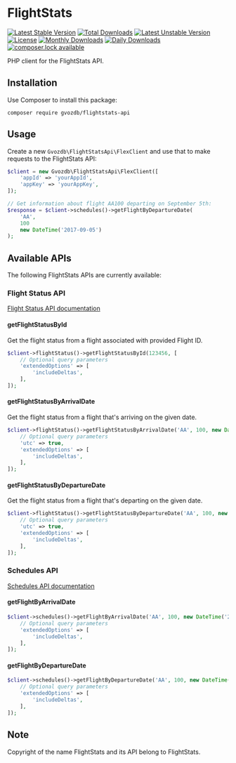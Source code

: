 # FlightStats

[![Latest Stable Version](https://poser.pugx.org/gvozdb/flightstats-api/version)](https://packagist.org/packages/gvozdb/flightstats-api)
[![Total Downloads](https://poser.pugx.org/gvozdb/flightstats-api/downloads)](https://packagist.org/packages/gvozdb/flightstats-api)
[![Latest Unstable Version](https://poser.pugx.org/gvozdb/flightstats-api/v/unstable)](//packagist.org/packages/gvozdb/flightstats-api)
[![License](https://poser.pugx.org/gvozdb/flightstats-api/license)](https://packagist.org/packages/gvozdb/flightstats-api)
[![Monthly Downloads](https://poser.pugx.org/gvozdb/flightstats-api/d/monthly)](https://packagist.org/packages/gvozdb/flightstats-api)
[![Daily Downloads](https://poser.pugx.org/gvozdb/flightstats-api/d/daily)](https://packagist.org/packages/gvozdb/flightstats-api)
[![composer.lock available](https://poser.pugx.org/gvozdb/flightstats-api/composerlock)](https://packagist.org/packages/gvozdb/flightstats-api)

PHP client for the FlightStats API.

## Installation

Use Composer to install this package:

```
composer require gvozdb/flightstats-api
```

## Usage

Create a new `Gvozdb\FlightStatsApi\FlexClient` and use that to make requests to the FlightStats API:

```php
$client = new Gvozdb\FlightStatsApi\FlexClient([
    'appId' => 'yourAppId',
    'appKey' => 'yourAppKey',
]);

// Get information about flight AA100 departing on September 5th:
$response = $client->schedules()->getFlightByDepartureDate(
    'AA',
    100
    new DateTime('2017-09-05')
);
```

## Available APIs

The following FlightStats APIs are currently available:

### Flight Status API

[Flight Status API documentation](https://developer.flightstats.com/api-docs/flightstatus/v2/flight)

#### getFlightStatusById

Get the flight status from a flight associated with provided Flight ID.

```php
$client->flightStatus()->getFlightStatusById(123456, [
    // Optional query parameters
    'extendedOptions' => [
        'includeDeltas',
    ],
]);
```

#### getFlightStatusByArrivalDate

Get the flight status from a flight that's arriving on the given date.

```php
$client->flightStatus()->getFlightStatusByArrivalDate('AA', 100, new DateTime('2017-09-05'), [
    // Optional query parameters
    'utc' => true,
    'extendedOptions' => [
        'includeDeltas',
    ],
]);
```

#### getFlightStatusByDepartureDate

Get the flight status from a flight that's departing on the given date.

```php
$client->flightStatus()->getFlightStatusByDepartureDate('AA', 100, new DateTime('2017-09-05'), [
    // Optional query parameters
    'utc' => true,
    'extendedOptions' => [
        'includeDeltas',
    ],
]);
```

### Schedules API

[Schedules API documentation](https://developer.flightstats.com/api-docs/scheduledFlights/v1)

#### getFlightByArrivalDate

```php
$client->schedules()->getFlightByArrivalDate('AA', 100, new DateTime('2017-09-05'), [
    // Optional query parameters
    'extendedOptions' => [
        'includeDeltas',
    ],
]);
```

#### getFlightByDepartureDate

```php
$client->schedules()->getFlightByDepartureDate('AA', 100, new DateTime('2017-09-05'), [
    // Optional query parameters
    'extendedOptions' => [
        'includeDeltas',
    ],
]);
```

## Note

Copyright of the name FlightStats and its API belong to FlightStats.
